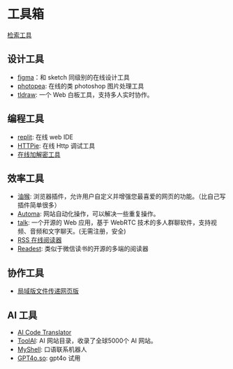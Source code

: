# 工具箱

[检索工具](https://www.ahavs.com/tools)

## 设计工具

- [figma](https://www.figma.com/)：和 sketch 同级别的在线设计工具
- [photopea](https://www.photopea.com/): 在线的类 photoshop 图片处理工具
- [tldraw](https://www.tldraw.com/): 一个 Web 白板工具，支持多人实时协作。

## 编程工具

- [replit](https://replit.com/): 在线 web IDE
- [HTTPie](https://httpie.io/app): 在线 Http 调试工具
- [在线加解密工具](https://crypto-online.cn/playground/hash)

## 效率工具

- [油猴](https://www.tampermonkey.net/index.php?browser=chrome&locale=zh): 浏览器插件，允许用户自定义并增强您最喜爱的网页的功能。（比自己写插件简单很多）
- [Automa](https://www.automa.site/): 网站自动化操作，可以解决一些重复操作。
- [talk](https://tlk.li/): 一个开源的 Web 应用，基于 WebRTC 技术的多人群聊软件，支持视频、音频和文字聊天。(无需注册，安全)
- [RSS 在线阅读器](https://rss.app/myfeeds)
- [Readest](https://readest.com/): 类似于微信读书的开源的多端的阅读器

## 协作工具

- [局域版文件传递网页版](https://easychuan.cn/)


## AI 工具

- [AI Code Translator](https://aicodeconvert.com/)  
- [ToolAI](https://www.toolai.io/): AI 网站目录，收录了全球5000个 AI 网站。
- [MyShell](https://myshell.ai/): 口语联系机器人
- [GPT4o.so](https://gpt4o.so/zh-CN/app): gpt4o 试用
